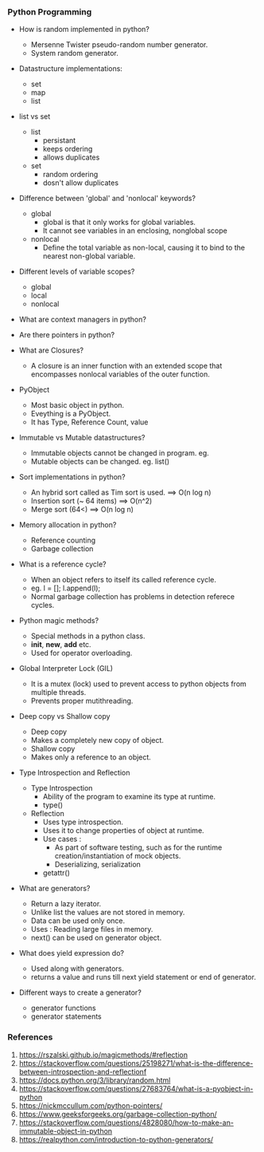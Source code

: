 ### Python Programming

* How is random implemented in python?   
  * Mersenne Twister pseudo-random number generator.
  * System random generator.

* Datastructure implementations:
  * set 
  * map
  * list 

* list vs set
  * list
    * persistant 
    * keeps ordering
    * allows duplicates
  * set 
    * random ordering
    * dosn't allow duplicates 
 
* Difference between 'global' and 'nonlocal' keywords?
   * global
     * global is that it only works for global variables. 
     * It cannot see variables in an enclosing, nonglobal scope 
   * nonlocal 
     * Define the total variable as non-local, causing it to bind to the nearest non-global variable.
 
* Different levels of variable scopes?
   * global
   * local
   * nonlocal
  
* What are context managers in python?

* Are there pointers in python?  

* What are Closures?
  * A closure is an inner function with an extended scope that encompasses nonlocal variables of the outer function. 

* PyObject   
  * Most basic object in python.
  * Eveything is a PyObject.
  * It has Type, Reference Count, value 

* Immutable vs Mutable datastructures?
  * Immutable objects cannot be changed in program. eg. 
  * Mutable objects can be changed. eg. list()   

* Sort implementations in python?
  * An hybrid sort called as Tim sort is used. ==>  O(n log n)
  * Insertion sort (~ 64 items) ==> O(n^2)
  * Merge sort (64<) ==> O(n log n)

* Memory allocation in python?  
  *  Reference counting
  *  Garbage collection

* What is a reference cycle?  
  * When an object refers to itself its called reference cycle.
  * eg. l = []; l.append(l);
  * Normal garbage collection has problems in detection referece cycles.
 
* Python magic methods?
  * Special methods in a python class.
  * __init__, __new__, __add__ etc.
  * Used for operator overloading.

* Global Interpreter Lock (GIL)  
  * It is a mutex (lock) used to prevent access to python objects from multiple threads.
  * Prevents proper mutithreading.

* Deep copy vs Shallow copy  
  * Deep copy
   * Makes a completely new copy of object.
  * Shallow copy
   * Makes only a reference to an object. 
  
* Type Introspection and Reflection
  * Type Introspection
    * Ability of the program to examine its type at runtime.
    * type()
  * Reflection
    * Uses type introspection.
    * Uses it to change properties of object at runtime.
    * Use cases :
      * As part of software testing, such as for the runtime creation/instantiation of mock objects.
      * Deserializing, serialization 
    * getattr() 

* What are generators?
  * Return a lazy iterator.
  * Unlike list the values are not stored in memory.
  * Data can be used only once.
  * Uses : Reading large files in memory. 
  * next() can be used on generator object.
  
* What does yield expression do?
  * Used along with generators.
  * returns a value and runs till next yield statement or end of generator.
  
* Different ways to create a generator?
  * generator functions
  * generator statements  

### References
1. https://rszalski.github.io/magicmethods/#reflection
2. https://stackoverflow.com/questions/25198271/what-is-the-difference-between-introspection-and-reflectionf
3. https://docs.python.org/3/library/random.html
4. https://stackoverflow.com/questions/27683764/what-is-a-pyobject-in-python
5. https://nickmccullum.com/python-pointers/
6. https://www.geeksforgeeks.org/garbage-collection-python/
7. https://stackoverflow.com/questions/4828080/how-to-make-an-immutable-object-in-python
8. https://realpython.com/introduction-to-python-generators/
